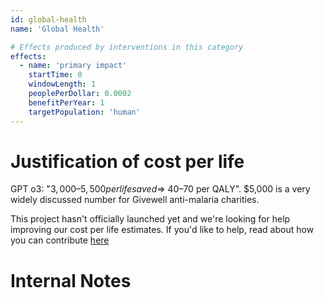 ```yaml
---
id: global-health
name: 'Global Health'

# Effects produced by interventions in this category
effects:
  - name: 'primary impact'
    startTime: 0
    windowLength: 1
    peoplePerDollar: 0.0002
    benefitPerYear: 1
    targetPopulation: 'human'
---
```


# Justification of cost per life

GPT o3: "$3,000 – 5,500 per life saved ⇒ ~$40–70 per QALY". $5,000 is a very widely discussed number for Givewell anti-malaria charities.

This project hasn't officially launched yet and we're looking for help improving our cost per life estimates.
If you'd like to help, read about how you can contribute [here](https://github.com/impactlist/impactlist/blob/master/CONTRIBUTING.md)

# Internal Notes
